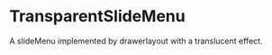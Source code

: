 TransparentSlideMenu
====================

A slideMenu implemented  by drawerlayout with a translucent effect.
